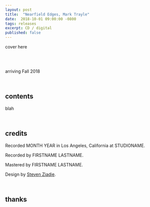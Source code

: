 ```yaml
---
layout: post
title:  "Nearfield Edges, Mark Trayle"
date:  2018-10-01 09:00:00 -0800
tags: releases
excerpt: CD / digital
published: false
---
```




cover here

<br/>

<br/>arriving Fall 2018

<br/>

## contents

blah

<br/>

## credits

Recorded MONTH YEAR in Los Angeles, California at STUDIONAME.

Recorded by FIRSTNAME LASTNAME.

Mastered by FIRSTNAME LASTNAME.

Design by [Steven Ziadie](http://s-ziadie.com/).

<br/>

## thanks
